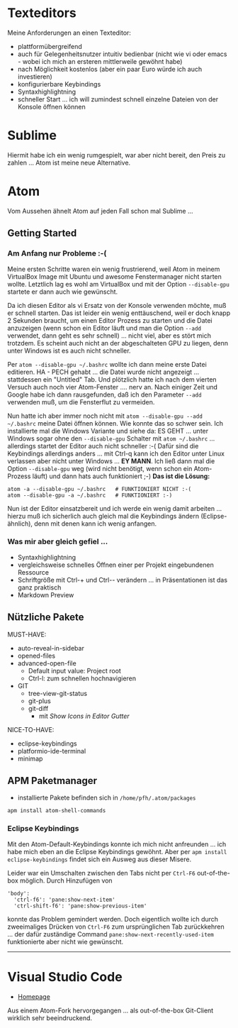 # Texteditors
Meine Anforderungen an einen Texteditor:

* plattformübergreifend
* auch für Gelegenheitsnutzer intuitiv bedienbar (nicht wie vi oder emacs - wobei ich mich an ersteren mittlerweile gewöhnt habe)
* nach Möglichkeit kostenlos (aber ein paar Euro würde ich auch investieren)
* konfigurierbare Keybindings
* Syntaxhighlightning
* schneller Start ... ich will zumindest schnell einzelne Dateien von der Konsole öffnen können

# Sublime
Hiermit habe ich ein wenig rumgespielt, war aber nicht bereit, den Preis zu zahlen ... Atom ist meine neue Alternative. 

# Atom
Vom Aussehen ähnelt Atom auf jeden Fall schon mal Sublime ... 

## Getting Started
### Am Anfang nur Probleme :-(
Meine ersten Schritte waren ein wenig frustrierend, weil Atom in meinem VirtualBox Image mit Ubuntu und awesome Fenstermanager nicht starten wollte. Letztlich lag es wohl am VirtualBox und mit der Option ``--disable-gpu`` startete er dann auch wie gewünscht.

Da ich diesen Editor als vi Ersatz von der Konsole verwenden möchte, muß er schnell starten. Das ist leider ein wenig enttäuschend, weil er doch knapp 2 Sekunden braucht, um einen Editor Prozess zu starten und die Datei anzuzeigen (wenn schon ein Editor läuft und man die Option ``--add`` verwendet, dann geht es sehr schnell) ... nicht viel, aber es stört mich trotzdem. Es scheint auch nicht an der abgeschalteten GPU zu liegen, denn unter Windows ist es auch nicht schneller. 

Per ``atom --disable-gpu ~/.bashrc`` wollte ich dann meine erste Datei editieren. HA - PECH gehabt ... die Datei wurde nicht angezeigt ... stattdessen ein "Untitled" Tab. Und plötzlich hatte ich nach dem vierten Versuch auch noch vier Atom-Fenster .... nerv an. Nach einiger Zeit und Google habe ich dann rausgefunden, daß ich den Parameter ``--add`` verwenden muß, um die Fensterflut zu vermeiden.

Nun hatte ich aber immer noch nicht mit ``atom --disable-gpu --add ~/.bashrc`` meine Datei öffnen können. Wie konnte das so schwer sein. Ich installierte mal die Windows Variante und siehe da: ES GEHT ... unter Windows sogar ohne den ``--disable-gpu`` Schalter mit ``atom ~/.bashrc`` ... allerdings startet der Editor auch nicht schneller :-( Dafür sind die Keybindings allerdings anders ... mit Ctrl-q kann ich den Editor unter Linux verlassen aber nicht unter Windows ... **EY MANN**. Ich ließ dann mal die Option ``--disable-gpu`` weg (wird nicht benötigt, wenn schon ein Atom-Prozess läuft) und dann hats auch funktioniert ;-) **Das ist die Lösung:**

```
atom -a --disable-gpu ~/.bashrc   # FUNKTIONIERT NICHT :-(
atom --disable-gpu -a ~/.bashrc   # FUNKTIONIERT :-)
```

Nun ist der Editor einsatzbereit und ich werde ein wenig damit arbeiten ... hierzu muß ich sicherlich auch gleich mal die Keybindings ändern (Eclipse-ähnlich), denn mit denen kann ich wenig anfangen.

### Was mir aber gleich gefiel ...
* Syntaxhighlightning
* vergleichsweise schnelles Öffnen einer per Projekt eingebundenen Ressource
* Schriftgröße mit Ctrl-+ und Ctrl-- verändern ... in Präsentationen ist das ganz praktisch
* Markdown Preview

## Nützliche Pakete
MUST-HAVE:
* auto-reveal-in-sidebar
* opened-files
* advanced-open-file
  * Default input value: Project root
  * Ctrl-l: zum schnellen hochnavigieren
* GIT
  * tree-view-git-status
  * git-plus 
  * git-diff
    * mit _Show Icons in Editor Gutter_

NICE-TO-HAVE:
* eclipse-keybindings
* platformio-ide-terminal
* minimap

## APM Paketmanager
* installierte Pakete befinden sich in ``/home/pfh/.atom/packages``

```
apm install atom-shell-commands
```

### Eclipse Keybindings
Mit den Atom-Default-Keybindings konnte ich mich nicht anfreunden ... ich habe mich eben an die Eclipse Keybindings gewöhnt. Aber per `apm install eclipse-keybindings` findet sich ein Ausweg aus dieser Misere.

Leider war ein Umschalten zwischen den Tabs nicht per `Ctrl-F6` out-of-the-box möglich. Durch Hinzufügen von

```
'body':
  'ctrl-f6': 'pane:show-next-item'
  'ctrl-shift-f6': 'pane:show-previous-item'
```

konnte das Problem gemindert werden. Doch eigentlich wollte ich durch zweeimaliges Drücken von `Ctrl-F6` zum ursprünglichen Tab zurückkehren ... der dafür zuständige Command `pane:show-next-recently-used-item` funktionierte aber nicht wie gewünscht.

---

# Visual Studio Code
* [Homepage](https://code.visualstudio.com/?wt.mc_id=DX_841432&utm_source=vscom&utm_medium=ms%20web&utm_campaign=VSCOM%20Home)

Aus einem Atom-Fork hervorgegangen ... als out-of-the-box Git-Client wirklich sehr beeindruckend.

